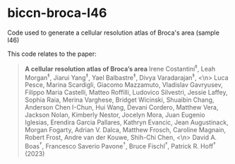 # biccn-broca-I46
Code used to generate a cellular resolution atlas of Broca's area (sample I46)

This code relates to the paper:

> **A cellular resolution atlas of Broca’s area**
> </n>
> Irene Costantini<sup>‡</sup>, 
> Leah Morgan<sup>‡</sup>, 
> Jiarui Yang<sup>‡</sup>, 
> Yael Balbastre<sup>‡</sup>, 
> Divya Varadarajan<sup>‡</sup>, 
> <\n>
> Luca Pesce, 
> Marina Scardigli, 
> Giacomo Mazzamuto, 
> Vladislav Gavryusev, 
> Filippo Maria Castelli, 
> Matteo Roffilli, 
> Ludovico Silvestri, 
> Jessie Laffey, 
> Sophia Raia, 
> Merina Varghese, 
> Bridget Wicinski, 
> Shuaibin Chang, 
> Anderson Chen I-Chun, 
> Hui Wang, 
> Devani Cordero, 
> Matthew Vera, 
> Jackson Nolan, 
> Kimberly Nestor, 
> Jocelyn Mora, 
> Juan Eugenio Iglesias, 
> Erendira Garcia Pallares, 
> Kathryn Evancic, 
> Jean Augustinack, 
> Morgan Fogarty, 
> Adrian V. Dalca, 
> Matthew Frosch, 
> Caroline Magnain, 
> Robert Frost, 
> Andre van der Kouwe, 
> Shih-Chi Chen, 
> <\n>
> David A. Boas<sup>†</sup>, 
> Francesco Saverio Pavone<sup>†</sup>, 
> Bruce Fischl<sup>†</sup>, 
> Patrick R. Hoff<sup>†</sup>
> (2023)

